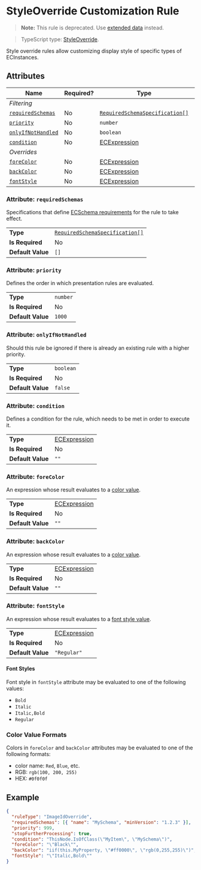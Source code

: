 # StyleOverride Customization Rule

> **Note:** This rule is deprecated. Use [extended data](./ExtendedDataUsage.md#customize-tree-node-item-style) instead.

> TypeScript type: [StyleOverride]($presentation-common).

Style override rules allow customizing display style of specific types of ECInstances.

## Attributes

| Name                                              | Required? | Type                                                                 | Default     |
| ------------------------------------------------- | --------- | -------------------------------------------------------------------- | ----------- |
| *Filtering*                                       |
| [`requiredSchemas`](#attribute-requiredschemas)   | No        | [`RequiredSchemaSpecification[]`](../RequiredSchemaSpecification.md) | `[]`        |
| [`priority`](#attribute-priority)                 | No        | `number`                                                             | `1000`      |
| [`onlyIfNotHandled`](#attribute-onlyifnothandled) | No        | `boolean`                                                            | `false`     |
| [`condition`](#attribute-condition)               | No        | [ECExpression](./ECExpressions.md#rule-condition)                    | `""`        |
| *Overrides*                                       |
| [`foreColor`](#attribute-forecolor)               | No        | [ECExpression](./ECExpressions.md#override-value)                    | `""`        |
| [`backColor`](#attribute-backcolor)               | No        | [ECExpression](./ECExpressions.md#override-value)                    | `""`        |
| [`fontStyle`](#attribute-fontstyle)               | No        | [ECExpression](./ECExpressions.md#override-value)                    | `"Regular"` |

### Attribute: `requiredSchemas`

Specifications that define [ECSchema requirements](../RequiredSchemaSpecification.md) for the rule to take effect.

|                   |                                                                      |
| ----------------- | -------------------------------------------------------------------- |
| **Type**          | [`RequiredSchemaSpecification[]`](../RequiredSchemaSpecification.md) |
| **Is Required**   | No                                                                   |
| **Default Value** | `[]`                                                                 |

### Attribute: `priority`

Defines the order in which presentation rules are evaluated.

|                   |          |
| ----------------- | -------- |
| **Type**          | `number` |
| **Is Required**   | No       |
| **Default Value** | `1000`   |

### Attribute: `onlyIfNotHandled`

Should this rule be ignored if there is already an existing rule with a higher priority.

|                   |           |
| ----------------- | --------- |
| **Type**          | `boolean` |
| **Is Required**   | No        |
| **Default Value** | `false`   |

### Attribute: `condition`

Defines a condition for the rule, which needs to be met in order to execute it.

|                   |                                                   |
| ----------------- | ------------------------------------------------- |
| **Type**          | [ECExpression](./ECExpressions.md#rule-condition) |
| **Is Required**   | No                                                |
| **Default Value** | `""`                                              |

### Attribute: `foreColor`

An expression whose result evaluates to a [color value](#color-value-formats).

|                   |                                                   |
| ----------------- | ------------------------------------------------- |
| **Type**          | [ECExpression](./ECExpressions.md#override-value) |
| **Is Required**   | No                                                |
| **Default Value** | `""`                                              |

### Attribute: `backColor`

An expression whose result evaluates to a [color value](#color-value-formats).

|                   |                                                   |
| ----------------- | ------------------------------------------------- |
| **Type**          | [ECExpression](./ECExpressions.md#override-value) |
| **Is Required**   | No                                                |
| **Default Value** | `""`                                              |

### Attribute: `fontStyle`

An expression whose result evaluates to a [font style value](#font-styles).

|                   |                                                   |
| ----------------- | ------------------------------------------------- |
| **Type**          | [ECExpression](./ECExpressions.md#override-value) |
| **Is Required**   | No                                                |
| **Default Value** | `"Regular"`                                       |

#### Font Styles

Font style in `fontStyle` attribute may be evaluated to one of the following values:

- `Bold`
- `Italic`
- `Italic,Bold`
- `Regular`

### Color Value Formats

Colors in `foreColor` and `backColor` attributes may be evaluated to one of the following formats:

- color name: `Red`, `Blue`, etc.
- RGB: `rgb(100, 200, 255)`
- HEX: `#0f0f0f`

## Example

```JSON
{
  "ruleType": "ImageIdOverride",
  "requiredSchemas": [{ "name": "MySchema", "minVersion": "1.2.3" }],
  "priority": 999,
  "stopFurtherProcessing": true,
  "condition": "ThisNode.IsOfClass(\"MyItem\", \"MySchema\")",
  "foreColor": "\"Black\"",
  "backColor": "iif(this.MyProperty, \"#ff0000\", \"rgb(0,255,255)\")",
  "fontStyle": "\"Italic,Bold\""
}
```
